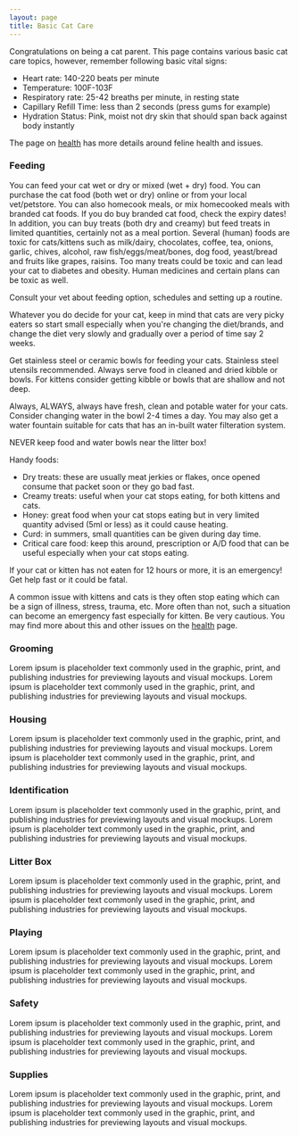 ```yaml
---
layout: page
title: Basic Cat Care
---
```


Congratulations on being a cat parent. This page contains various
basic cat care topics, however, remember following basic vital signs:

- Heart rate: 140-220 beats per minute
- Temperature: 100F-103F
- Respiratory rate: 25-42 breaths per minute, in resting state
- Capillary Refill Time: less than 2 seconds (press gums for example)
- Hydration Status: Pink, moist not dry skin that should span back against body instantly

The page on [health](/health) has more details around feline health and issues.

### Feeding

You can feed your cat wet or dry or mixed (wet + dry) food. You can purchase
the cat food (both wet or dry) online or from your local vet/petstore. You can
also homecook meals, or mix homecooked meals with branded cat foods. If you
do buy branded cat food, check the expiry dates! In addition, you can buy
treats (both dry and creamy) but feed treats in limited quantities, certainly
not as a meal portion. Several (human) foods are toxic for cats/kittens such as
milk/dairy, chocolates, coffee, tea, onions, garlic, chives, alcohol, raw
fish/eggs/meat/bones, dog food, yeast/bread and fruits like grapes, raisins. Too
many treats could be toxic and can lead your cat to diabetes and obesity. Human
medicines and certain plans can be toxic as well.

<div class="alert alert-primary" role="alert">
  Consult your vet about feeding option, schedules and setting up a routine.
</div>

Whatever you do decide for your cat, keep in mind that cats are very picky
eaters so start small especially when you're changing the diet/brands, and
change the diet very slowly and gradually over a period of time say 2 weeks.

Get stainless steel or ceramic bowls for feeding your cats. Stainless steel
utensils recommended. Always serve food in cleaned and dried kibble or bowls.
For kittens consider getting kibble or bowls that are shallow and not deep.

Always, ALWAYS, always have fresh, clean and potable water for your cats.
Consider changing water in the bowl 2-4 times a day. You may also get a water
fountain suitable for cats that has an in-built water filteration system.

<div class="alert alert-warning" role="alert">
  NEVER keep food and water bowls near the litter box!
</div>

Handy foods:
- Dry treats: these are usually meat jerkies or flakes, once opened consume that
  packet soon or they go bad fast.
- Creamy treats: useful when your cat stops eating, for both kittens and cats.
- Honey: great food when your cat stops eating but in very limited quantity
  advised (5ml or less) as it could cause heating.
- Curd: in summers, small quantities can be given during day time.
- Critical care food: keep this around, prescription or A/D food that can be
  useful especially when your cat stops eating.

<div class="alert alert-danger" role="alert">
  If your cat or kitten has not eaten for 12 hours or more, it is an emergency!
  Get help fast or it could be fatal.
</div>

A common issue with kittens and cats is they often stop eating which can be a
sign of illness, stress, trauma, etc. More often than not, such a situation can
become an emergency fast especially for kitten. Be very cautious. You may find
more about this and other issues on the [health](/health) page.

### Grooming

Lorem ipsum is placeholder text commonly used in the graphic, print, and
publishing industries for previewing layouts and visual mockups.
Lorem ipsum is placeholder text commonly used in the graphic, print, and
publishing industries for previewing layouts and visual mockups.

### Housing

Lorem ipsum is placeholder text commonly used in the graphic, print, and
publishing industries for previewing layouts and visual mockups.
Lorem ipsum is placeholder text commonly used in the graphic, print, and
publishing industries for previewing layouts and visual mockups.

### Identification

Lorem ipsum is placeholder text commonly used in the graphic, print, and
publishing industries for previewing layouts and visual mockups.
Lorem ipsum is placeholder text commonly used in the graphic, print, and
publishing industries for previewing layouts and visual mockups.

### Litter Box

Lorem ipsum is placeholder text commonly used in the graphic, print, and
publishing industries for previewing layouts and visual mockups.
Lorem ipsum is placeholder text commonly used in the graphic, print, and
publishing industries for previewing layouts and visual mockups.

### Playing

Lorem ipsum is placeholder text commonly used in the graphic, print, and
publishing industries for previewing layouts and visual mockups.
Lorem ipsum is placeholder text commonly used in the graphic, print, and
publishing industries for previewing layouts and visual mockups.

### Safety

Lorem ipsum is placeholder text commonly used in the graphic, print, and
publishing industries for previewing layouts and visual mockups.
Lorem ipsum is placeholder text commonly used in the graphic, print, and
publishing industries for previewing layouts and visual mockups.

### Supplies

Lorem ipsum is placeholder text commonly used in the graphic, print, and
publishing industries for previewing layouts and visual mockups.
Lorem ipsum is placeholder text commonly used in the graphic, print, and
publishing industries for previewing layouts and visual mockups.

